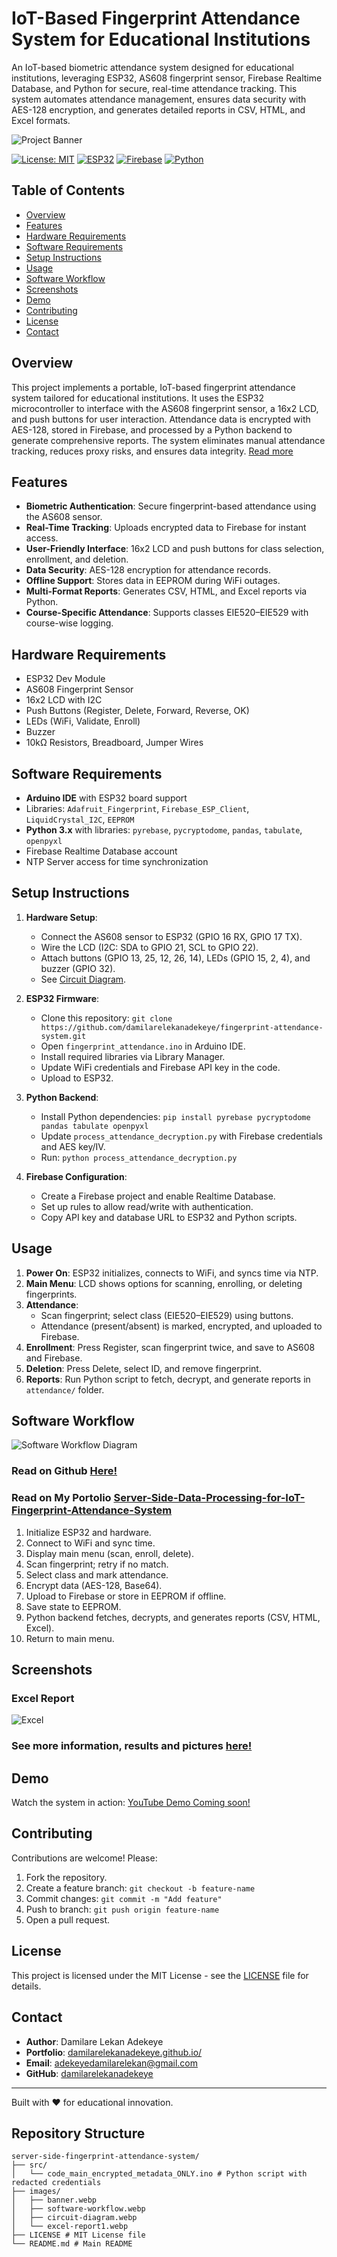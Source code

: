 # IoT-Based Fingerprint Attendance System for Educational Institutions
An IoT-based biometric attendance system designed for educational institutions, leveraging ESP32, AS608 fingerprint sensor, Firebase Realtime Database, and Python for secure, real-time attendance tracking. This system automates attendance management, ensures data security with AES-128 encryption, and generates detailed reports in CSV, HTML, and Excel formats.

![Project Banner](images/banner.webp)


[![License: MIT](https://img.shields.io/badge/License-MIT-yellow.svg)](https://opensource.org/licenses/MIT)
[![ESP32](https://img.shields.io/badge/Platform-ESP32-blue)](https://www.espressif.com/en/products/socs/esp32)
[![Firebase](https://img.shields.io/badge/Database-Firebase-orange)](https://firebase.google.com/)
[![Python](https://img.shields.io/badge/Language-Python-green)](https://www.python.org/)

## Table of Contents
- [Overview](#overview)
- [Features](#features)
- [Hardware Requirements](#hardware-requirements)
- [Software Requirements](#software-requirements)
- [Setup Instructions](#setup-instructions)
- [Usage](#usage)
- [Software Workflow](#software-workflow)
- [Screenshots](#screenshots)
- [Demo](#demo)
- [Contributing](#contributing)
- [License](#license)
- [Contact](#contact)

## Overview
This project implements a portable, IoT-based fingerprint attendance system tailored for educational institutions. It uses the ESP32 microcontroller to interface with the AS608 fingerprint sensor, a 16x2 LCD, and push buttons for user interaction. Attendance data is encrypted with AES-128, stored in Firebase, and processed by a Python backend to generate comprehensive reports. The system eliminates manual attendance tracking, reduces proxy risks, and ensures data integrity. [Read more](https://damilarelekanadekeye.github.io/#Design-and-Implementation-of-an-IoT-Based-Fingerprint-Attendance-System-for-Educational-Institutions)

## Features
- **Biometric Authentication**: Secure fingerprint-based attendance using the AS608 sensor.
- **Real-Time Tracking**: Uploads encrypted data to Firebase for instant access.
- **User-Friendly Interface**: 16x2 LCD and push buttons for class selection, enrollment, and deletion.
- **Data Security**: AES-128 encryption for attendance records.
- **Offline Support**: Stores data in EEPROM during WiFi outages.
- **Multi-Format Reports**: Generates CSV, HTML, and Excel reports via Python.
- **Course-Specific Attendance**: Supports classes EIE520–EIE529 with course-wise logging.

## Hardware Requirements
- ESP32 Dev Module
- AS608 Fingerprint Sensor
- 16x2 LCD with I2C
- Push Buttons (Register, Delete, Forward, Reverse, OK)
- LEDs (WiFi, Validate, Enroll)
- Buzzer
- 10kΩ Resistors, Breadboard, Jumper Wires

## Software Requirements
- **Arduino IDE** with ESP32 board support
- Libraries: `Adafruit_Fingerprint`, `Firebase_ESP_Client`, `LiquidCrystal_I2C`, `EEPROM`
- **Python 3.x** with libraries: `pyrebase`, `pycryptodome`, `pandas`, `tabulate`, `openpyxl`
- Firebase Realtime Database account
- NTP Server access for time synchronization

## Setup Instructions
1. **Hardware Setup**:
   - Connect the AS608 sensor to ESP32 (GPIO 16 RX, GPIO 17 TX).
   - Wire the LCD (I2C: SDA to GPIO 21, SCL to GPIO 22).
   - Attach buttons (GPIO 13, 25, 12, 26, 14), LEDs (GPIO 15, 2, 4), and buzzer (GPIO 32).
   - See [Circuit Diagram](images/circuit-diagram.jpg).

2. **ESP32 Firmware**:
   - Clone this repository: `git clone https://github.com/damilarelekanadekeye/fingerprint-attendance-system.git`
   - Open `fingerprint_attendance.ino` in Arduino IDE.
   - Install required libraries via Library Manager.
   - Update WiFi credentials and Firebase API key in the code.
   - Upload to ESP32.

3. **Python Backend**:
   - Install Python dependencies: `pip install pyrebase pycryptodome pandas tabulate openpyxl`
   - Update `process_attendance_decryption.py` with Firebase credentials and AES key/IV.
   - Run: `python process_attendance_decryption.py`

4. **Firebase Configuration**:
   - Create a Firebase project and enable Realtime Database.
   - Set up rules to allow read/write with authentication.
   - Copy API key and database URL to ESP32 and Python scripts.

## Usage
1. **Power On**: ESP32 initializes, connects to WiFi, and syncs time via NTP.
2. **Main Menu**: LCD shows options for scanning, enrolling, or deleting fingerprints.
3. **Attendance**:
   - Scan fingerprint; select class (EIE520–EIE529) using buttons.
   - Attendance (present/absent) is marked, encrypted, and uploaded to Firebase.
4. **Enrollment**: Press Register, scan fingerprint twice, and save to AS608 and Firebase.
5. **Deletion**: Press Delete, select ID, and remove fingerprint.
6. **Reports**: Run Python script to fetch, decrypt, and generate reports in `attendance/` folder.

## Software Workflow
![Software Workflow Diagram](images/software-workflow.webp)

### Read on Github [Here!](https://github.com/damilarelekanadekeye/SOFTWARE-A-Server-side-Fingerprint-Attendance-System-For-Educational-Institutions)
### Read on My Portolio [Server-Side-Data-Processing-for-IoT-Fingerprint-Attendance-System](https://damilarelekanadekeye.github.io/#Server-Side-Data-Processing-for-IoT-Fingerprint-Attendance-System)

1. Initialize ESP32 and hardware.
2. Connect to WiFi and sync time.
3. Display main menu (scan, enroll, delete).
4. Scan fingerprint; retry if no match.
5. Select class and mark attendance.
6. Encrypt data (AES-128, Base64).
7. Upload to Firebase or store in EEPROM if offline.
8. Save state to EEPROM.
9. Python backend fetches, decrypts, and generates reports (CSV, HTML, Excel).
10. Return to main menu.

## Screenshots

### Excel Report
![Excel](images/excel-report1.webp)

### See more information, results and pictures [here!](https://damilarelekanadekeye.github.io/#Design-and-Implementation-of-an-IoT-Based-Fingerprint-Attendance-System-for-Educational-Institutions)

## Demo
Watch the system in action: [YouTube Demo Coming soon!](https://www.youtube.com/watch?v=XXXXXXX)

## Contributing
Contributions are welcome! Please:
1. Fork the repository.
2. Create a feature branch: `git checkout -b feature-name`
3. Commit changes: `git commit -m "Add feature"`
4. Push to branch: `git push origin feature-name`
5. Open a pull request.

## License
This project is licensed under the MIT License - see the [LICENSE](LICENSE) file for details.

## Contact
- **Author**: Damilare Lekan Adekeye
- **Portfolio**: [damilarelekanadekeye.github.io/](https://damilarelekanadekeye.github.io/)
- **Email**: [adekeyedamilarelekan@gmail.com](mailto:adekeyedamilarelekan@gmail.com)
- **GitHub**: [damilarelekanadekeye](https://github.com/damilarelekanadekeye)

---
Built with ❤️ for educational innovation.

## Repository Structure
```
server-side-fingerprint-attendance-system/
├── src/
│   └── code_main_encrypted_metadata_ONLY.ino # Python script with redacted credentials
├── images/
│   ├── banner.webp
│   ├── software-workflow.webp
│   ├── circuit-diagram.webp
│   └── excel-report1.webp
├── LICENSE # MIT License file
└── README.md # Main README
```
